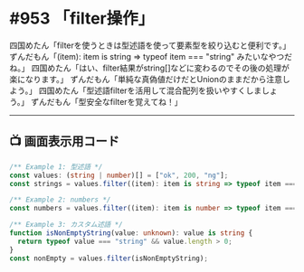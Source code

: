 # #953 「filter操作」

四国めたん「filterを使うときは型述語を使って要素型を絞り込むと便利です。」
ずんだもん「(item): item is string => typeof item === "string" みたいなやつだね。」
四国めたん「はい、filter結果がstring[]などに変わるのでその後の処理が楽になります。」
ずんだもん「単純な真偽値だけだとUnionのままだから注意しよう。」
四国めたん「型述語filterを活用して混合配列を扱いやすくしましょう。」
ずんだもん「型安全なfilterを覚えてね！」

---

## 📺 画面表示用コード

```typescript
/** Example 1: 型述語 */
const values: (string | number)[] = ["ok", 200, "ng"];
const strings = values.filter((item): item is string => typeof item === "string");

/** Example 2: numbers */
const numbers = values.filter((item): item is number => typeof item === "number");

/** Example 3: カスタム述語 */
function isNonEmptyString(value: unknown): value is string {
  return typeof value === "string" && value.length > 0;
}
const nonEmpty = values.filter(isNonEmptyString);
```
